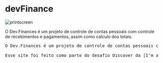 # devFinance
![printscreen](https://user-images.githubusercontent.com/53675070/118326187-03d41400-b4db-11eb-9aff-395e02523c69.png)

O Dev.Finances é um projeto de controle de contas pessoais com controle de recebimentos e pagamentos, assim como calculo dos totais.

<pre>
O Dev.Finances é um projeto de controle de contas pessoais com controle de recebimentos e pagamentos, assim como calculo dos totais.

Esse site foi feito como parte do desafio Discover da [I'm an inline-style link](https://www.google.com)
</pre>
